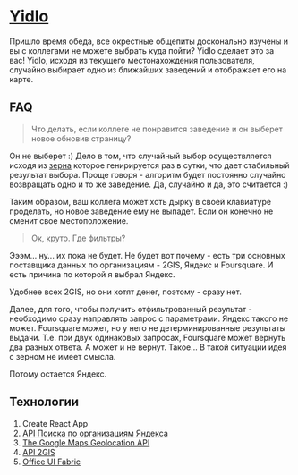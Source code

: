 # [Yidlo](http://zonzujiro.github.io/yidlo/)
Пришло время обеда, все окрестные общепиты досконально изучены и вы с коллегами не можете выбрать куда пойти? Yidlo сделает это за вас!
Yidlo, исходя из текущего местонахождения пользователя, случайно выбирает одно из ближайших заведений и отображает его на карте.

## FAQ

> Что делать, если коллеге не понравится заведение и он выберет новое обновив страницу?

Он не выберет :) Дело в том, что случайный выбор осуществляется исходя из [зерна](https://en.wikipedia.org/wiki/Random_seed) которое генирируется раз в сутки, что дает стабильный результат выбора. Проще говоря - алгоритм будет постоянно случайно возвращать одно и то же заведение. Да, случайно и да, это считается :) 

Таким образом, ваш коллега может хоть дырку в своей клавиатуре проделать, но новое заведение ему не выпадет. Если он конечно не сменит свое местоположение.

> Ок, круто. Где фильтры?

Эээм... ну... их пока не будет. Не будет вот почему - есть три основных поставщика данных по организациям - 2GIS, Яндекс и Foursquare. И есть причина по которой я выбрал Яндекс.

Удобнее всех 2GIS, но они хотят денег, поэтому - сразу нет.

Далее, для того, чтобы получить отфильтрованный результат - необходимо сразу направлять запрос с параметрами. Яндекс такого не может. Foursquare может, но у него не детерминированные результаты выдачи. Т.е. при двух одинаковых запросах, Foursquare может вернуть два разных ответа. А может и не вернут. Такое... В такой ситуации идея с зерном не имеет смысла.

Потому остается Яндекс.

## Технологии
1. Create React App
2. [API Поиска по организациям Яндекса](https://tech.yandex.ru/maps/geosearch/)
3. [The Google Maps Geolocation API](https://developers.google.com/maps/documentation/geolocation/intro?hl=en)
4. [API 2GIS](http://api.2gis.ua/)
5. [Office UI Fabric](https://dev.office.com/fabric)

